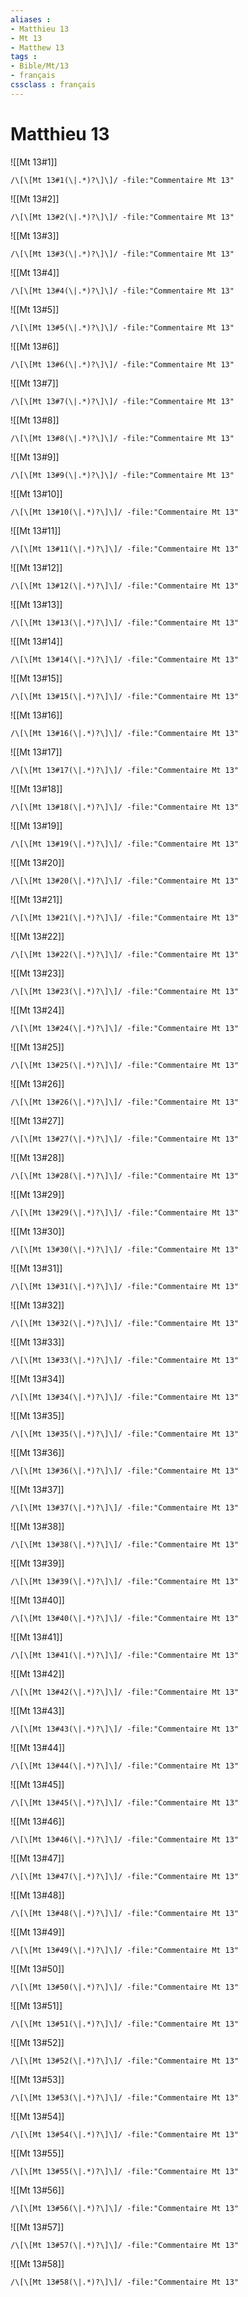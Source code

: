 ```yaml
---
aliases : 
- Matthieu 13
- Mt 13
- Matthew 13
tags : 
- Bible/Mt/13
- français
cssclass : français
---
```


# Matthieu 13

![[Mt 13#1]]

```query
/\[\[Mt 13#1(\|.*)?\]\]/ -file:"Commentaire Mt 13"
```

![[Mt 13#2]]

```query
/\[\[Mt 13#2(\|.*)?\]\]/ -file:"Commentaire Mt 13"
```

![[Mt 13#3]]

```query
/\[\[Mt 13#3(\|.*)?\]\]/ -file:"Commentaire Mt 13"
```

![[Mt 13#4]]

```query
/\[\[Mt 13#4(\|.*)?\]\]/ -file:"Commentaire Mt 13"
```

![[Mt 13#5]]

```query
/\[\[Mt 13#5(\|.*)?\]\]/ -file:"Commentaire Mt 13"
```

![[Mt 13#6]]

```query
/\[\[Mt 13#6(\|.*)?\]\]/ -file:"Commentaire Mt 13"
```

![[Mt 13#7]]

```query
/\[\[Mt 13#7(\|.*)?\]\]/ -file:"Commentaire Mt 13"
```

![[Mt 13#8]]

```query
/\[\[Mt 13#8(\|.*)?\]\]/ -file:"Commentaire Mt 13"
```

![[Mt 13#9]]

```query
/\[\[Mt 13#9(\|.*)?\]\]/ -file:"Commentaire Mt 13"
```

![[Mt 13#10]]

```query
/\[\[Mt 13#10(\|.*)?\]\]/ -file:"Commentaire Mt 13"
```

![[Mt 13#11]]

```query
/\[\[Mt 13#11(\|.*)?\]\]/ -file:"Commentaire Mt 13"
```

![[Mt 13#12]]

```query
/\[\[Mt 13#12(\|.*)?\]\]/ -file:"Commentaire Mt 13"
```

![[Mt 13#13]]

```query
/\[\[Mt 13#13(\|.*)?\]\]/ -file:"Commentaire Mt 13"
```

![[Mt 13#14]]

```query
/\[\[Mt 13#14(\|.*)?\]\]/ -file:"Commentaire Mt 13"
```

![[Mt 13#15]]

```query
/\[\[Mt 13#15(\|.*)?\]\]/ -file:"Commentaire Mt 13"
```

![[Mt 13#16]]

```query
/\[\[Mt 13#16(\|.*)?\]\]/ -file:"Commentaire Mt 13"
```

![[Mt 13#17]]

```query
/\[\[Mt 13#17(\|.*)?\]\]/ -file:"Commentaire Mt 13"
```

![[Mt 13#18]]

```query
/\[\[Mt 13#18(\|.*)?\]\]/ -file:"Commentaire Mt 13"
```

![[Mt 13#19]]

```query
/\[\[Mt 13#19(\|.*)?\]\]/ -file:"Commentaire Mt 13"
```

![[Mt 13#20]]

```query
/\[\[Mt 13#20(\|.*)?\]\]/ -file:"Commentaire Mt 13"
```

![[Mt 13#21]]

```query
/\[\[Mt 13#21(\|.*)?\]\]/ -file:"Commentaire Mt 13"
```

![[Mt 13#22]]

```query
/\[\[Mt 13#22(\|.*)?\]\]/ -file:"Commentaire Mt 13"
```

![[Mt 13#23]]

```query
/\[\[Mt 13#23(\|.*)?\]\]/ -file:"Commentaire Mt 13"
```

![[Mt 13#24]]

```query
/\[\[Mt 13#24(\|.*)?\]\]/ -file:"Commentaire Mt 13"
```

![[Mt 13#25]]

```query
/\[\[Mt 13#25(\|.*)?\]\]/ -file:"Commentaire Mt 13"
```

![[Mt 13#26]]

```query
/\[\[Mt 13#26(\|.*)?\]\]/ -file:"Commentaire Mt 13"
```

![[Mt 13#27]]

```query
/\[\[Mt 13#27(\|.*)?\]\]/ -file:"Commentaire Mt 13"
```

![[Mt 13#28]]

```query
/\[\[Mt 13#28(\|.*)?\]\]/ -file:"Commentaire Mt 13"
```

![[Mt 13#29]]

```query
/\[\[Mt 13#29(\|.*)?\]\]/ -file:"Commentaire Mt 13"
```

![[Mt 13#30]]

```query
/\[\[Mt 13#30(\|.*)?\]\]/ -file:"Commentaire Mt 13"
```

![[Mt 13#31]]

```query
/\[\[Mt 13#31(\|.*)?\]\]/ -file:"Commentaire Mt 13"
```

![[Mt 13#32]]

```query
/\[\[Mt 13#32(\|.*)?\]\]/ -file:"Commentaire Mt 13"
```

![[Mt 13#33]]

```query
/\[\[Mt 13#33(\|.*)?\]\]/ -file:"Commentaire Mt 13"
```

![[Mt 13#34]]

```query
/\[\[Mt 13#34(\|.*)?\]\]/ -file:"Commentaire Mt 13"
```

![[Mt 13#35]]

```query
/\[\[Mt 13#35(\|.*)?\]\]/ -file:"Commentaire Mt 13"
```

![[Mt 13#36]]

```query
/\[\[Mt 13#36(\|.*)?\]\]/ -file:"Commentaire Mt 13"
```

![[Mt 13#37]]

```query
/\[\[Mt 13#37(\|.*)?\]\]/ -file:"Commentaire Mt 13"
```

![[Mt 13#38]]

```query
/\[\[Mt 13#38(\|.*)?\]\]/ -file:"Commentaire Mt 13"
```

![[Mt 13#39]]

```query
/\[\[Mt 13#39(\|.*)?\]\]/ -file:"Commentaire Mt 13"
```

![[Mt 13#40]]

```query
/\[\[Mt 13#40(\|.*)?\]\]/ -file:"Commentaire Mt 13"
```

![[Mt 13#41]]

```query
/\[\[Mt 13#41(\|.*)?\]\]/ -file:"Commentaire Mt 13"
```

![[Mt 13#42]]

```query
/\[\[Mt 13#42(\|.*)?\]\]/ -file:"Commentaire Mt 13"
```

![[Mt 13#43]]

```query
/\[\[Mt 13#43(\|.*)?\]\]/ -file:"Commentaire Mt 13"
```

![[Mt 13#44]]

```query
/\[\[Mt 13#44(\|.*)?\]\]/ -file:"Commentaire Mt 13"
```

![[Mt 13#45]]

```query
/\[\[Mt 13#45(\|.*)?\]\]/ -file:"Commentaire Mt 13"
```

![[Mt 13#46]]

```query
/\[\[Mt 13#46(\|.*)?\]\]/ -file:"Commentaire Mt 13"
```

![[Mt 13#47]]

```query
/\[\[Mt 13#47(\|.*)?\]\]/ -file:"Commentaire Mt 13"
```

![[Mt 13#48]]

```query
/\[\[Mt 13#48(\|.*)?\]\]/ -file:"Commentaire Mt 13"
```

![[Mt 13#49]]

```query
/\[\[Mt 13#49(\|.*)?\]\]/ -file:"Commentaire Mt 13"
```

![[Mt 13#50]]

```query
/\[\[Mt 13#50(\|.*)?\]\]/ -file:"Commentaire Mt 13"
```

![[Mt 13#51]]

```query
/\[\[Mt 13#51(\|.*)?\]\]/ -file:"Commentaire Mt 13"
```

![[Mt 13#52]]

```query
/\[\[Mt 13#52(\|.*)?\]\]/ -file:"Commentaire Mt 13"
```

![[Mt 13#53]]

```query
/\[\[Mt 13#53(\|.*)?\]\]/ -file:"Commentaire Mt 13"
```

![[Mt 13#54]]

```query
/\[\[Mt 13#54(\|.*)?\]\]/ -file:"Commentaire Mt 13"
```

![[Mt 13#55]]

```query
/\[\[Mt 13#55(\|.*)?\]\]/ -file:"Commentaire Mt 13"
```

![[Mt 13#56]]

```query
/\[\[Mt 13#56(\|.*)?\]\]/ -file:"Commentaire Mt 13"
```

![[Mt 13#57]]

```query
/\[\[Mt 13#57(\|.*)?\]\]/ -file:"Commentaire Mt 13"
```

![[Mt 13#58]]

```query
/\[\[Mt 13#58(\|.*)?\]\]/ -file:"Commentaire Mt 13"
```

